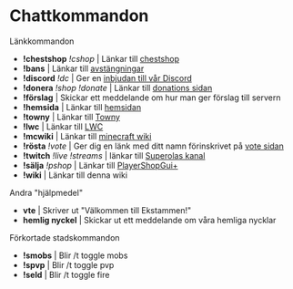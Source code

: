 # Chattkommandon

Länkkommandon

- **!chestshop** *!cshop* | Länkar till [chestshop](chestshop.md)
- **!bans** | Länkar till [avstängningar](http://bans.ekstammen.nu/)
- **!discord** *!dc* | Ger en [inbjudan till vår Discord](https://discord.gg/ntfCax3)
- **!donera** *!shop !donate* | Länkar till [donations sidan](https://ekstammen.tebex.io/)
- **!förslag** | Skickar ett meddelande om hur man ger förslag till servern
- **!hemsida** | Länkar till [hemsidan](http://ekstammen.nu)
- **!towny** | Länkar till [Towny](towny.md)
- **!lwc** | Länkar till [LWC](lwc.md)
- **!mcwiki** | Länkar till [minecraft wiki](https://minecraft.gamepedia.com/)
- **!rösta** *!vote* | Ger dig en länk med ditt namn förinskrivet på [vote sidan](https://minecraft-mp.com/server/243250/vote/)
- **!twitch** *!live !streams* | länkar till [Superolas kanal](http://www.twitch.tv/superola)
- **!sälja** *!pshop* | Länkar till [PlayerShopGui+](playershopgui.md)
- **!wiki** | Länkar till denna wiki

Andra "hjälpmedel"
- **vte** | Skriver ut "Välkommen till Ekstammen!"
- **hemlig nyckel** | Skickar ut ett meddelande om våra hemliga nycklar

Förkortade stadskommandon
- **!smobs** | Blir /t toggle mobs
- **!spvp** | Blir /t toggle pvp
- **!seld** | Blir /t toggle fire
